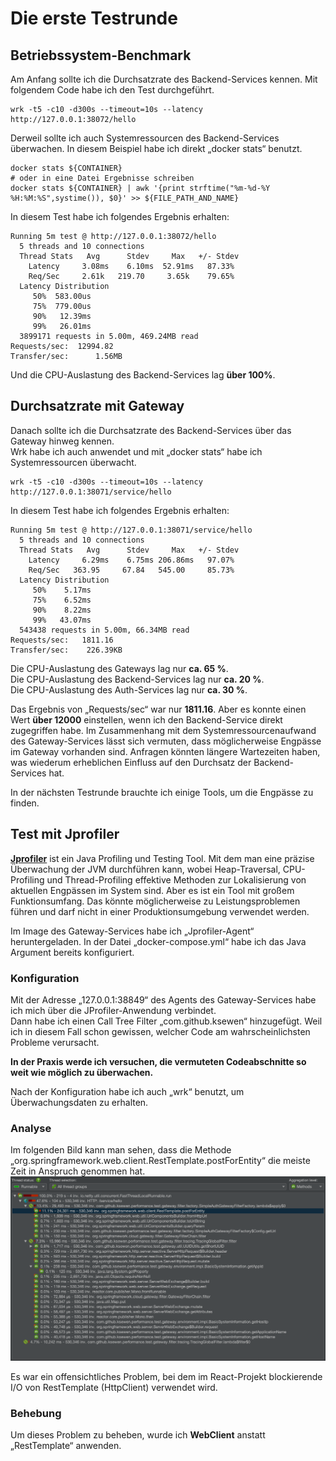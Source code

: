 # Die erste Testrunde

## Betriebssystem-Benchmark

Am Anfang sollte ich die Durchsatzrate des Backend-Services kennen.
Mit folgendem Code habe ich den Test durchgeführt.

```shell
wrk -t5 -c10 -d300s --timeout=10s --latency http://127.0.0.1:38072/hello
```

Derweil sollte ich auch Systemressourcen des Backend-Services überwachen. In diesem Beispiel habe ich direkt „docker
stats“ benutzt.

```shell
docker stats ${CONTAINER}
# oder in eine Datei Ergebnisse schreiben
docker stats ${CONTAINER} | awk '{print strftime("%m-%d-%Y %H:%M:%S",systime()), $0}' >> ${FILE_PATH_AND_NAME}
```

In diesem Test habe ich folgendes Ergebnis erhalten:

```shell
Running 5m test @ http://127.0.0.1:38072/hello
  5 threads and 10 connections
  Thread Stats   Avg      Stdev     Max   +/- Stdev
    Latency     3.08ms    6.10ms  52.91ms   87.33%
    Req/Sec     2.61k   219.70     3.65k    79.65%
  Latency Distribution
     50%  583.00us
     75%  779.00us
     90%   12.39ms
     99%   26.01ms
  3899171 requests in 5.00m, 469.24MB read
Requests/sec:  12994.82
Transfer/sec:      1.56MB
```

Und die CPU-Auslastung des Backend-Services lag **über 100%**.

## Durchsatzrate mit Gateway

Danach sollte ich die Durchsatzrate des Backend-Services über das Gateway hinweg kennen.  
Wrk habe ich auch anwendet und mit „docker stats“ habe ich Systemressourcen überwacht.

```shell
wrk -t5 -c10 -d300s --timeout=10s --latency http://127.0.0.1:38071/service/hello
```

In diesem Test habe ich folgendes Ergebnis erhalten:

```shell
Running 5m test @ http://127.0.0.1:38071/service/hello
  5 threads and 10 connections
  Thread Stats   Avg      Stdev     Max   +/- Stdev
    Latency     6.29ms    6.75ms 206.86ms   97.07%
    Req/Sec   363.95     67.84   545.00     85.73%
  Latency Distribution
     50%    5.17ms
     75%    6.52ms
     90%    8.22ms
     99%   43.07ms
  543438 requests in 5.00m, 66.34MB read
Requests/sec:   1811.16
Transfer/sec:    226.39KB
```

Die CPU-Auslastung des Gateways lag nur **ca. 65 %**.  
Die CPU-Auslastung des Backend-Services lag nur **ca. 20 %**.  
Die CPU-Auslastung des Auth-Services lag nur **ca. 30 %**.

Das Ergebnis von „Requests/sec“ war nur **1811.16**. Aber es konnte einen Wert **über 12000** einstellen, wenn ich den
Backend-Service direkt zugegriffen habe. Im Zusammenhang mit dem Systemressourcenaufwand des Gateway-Services lässt sich
vermuten, dass möglicherweise Engpässe im Gateway vorhanden sind. Anfragen könnten längere Wartezeiten haben, was
wiederum erheblichen Einfluss auf den Durchsatz der Backend-Services hat.

In der nächsten Testrunde brauchte ich einige Tools, um die Engpässe zu finden.

## Test mit Jprofiler

[**Jprofiler**](https://www.ej-technologies.com/products/jprofiler/overview.html) ist ein Java Profiling und Testing
Tool. Mit dem man eine präzise Überwachung der JVM durchführen kann, wobei Heap-Traversal, CPU-Profiling und
Thread-Profiling effektive Methoden zur Lokalisierung von aktuellen Engpässen im System sind. Aber es ist ein Tool mit
großem Funktionsumfang. Das könnte möglicherweise zu Leistungsproblemen führen und darf nicht in einer
Produktionsumgebung verwendet werden.

Im Image des Gateway-Services habe ich „Jprofiler-Agent“ heruntergeladen. In der Datei „docker-compose.yml“ habe ich das
Java Argument bereits konfiguriert.

### Konfiguration

Mit der Adresse „127.0.0.1:38849“ des Agents des Gateway-Services habe ich mich über die JProfiler-Anwendung
verbindet.  
Dann habe ich einen Call Tree Filter „com.github.ksewen“ hinzugefügt. Weil ich in diesem Fall schon gewissen, welcher
Code am wahrscheinlichsten Probleme verursacht.

**In der Praxis werde ich versuchen, die vermuteten Codeabschnitte so weit wie möglich zu überwachen.**

Nach der Konfiguration habe ich auch „wrk“ benutzt, um Überwachungsdaten zu erhalten.

### Analyse

Im folgenden Bild kann man sehen, dass die Methode „org.springframework.web.client.RestTemplate.postForEntity“ die
meiste Zeit in Anspruch genommen hat.  
![cpu-views-call-tree](https://raw.githubusercontent.com/ksewen/Bilder/main/202308161502917.png
"CPU Views - Call Tree")

Es war ein offensichtliches Problem, bei dem im React-Projekt blockierende I/O von RestTemplate (HttpClient) verwendet
wird.

### Behebung

Um dieses Problem zu beheben, wurde ich **WebClient** anstatt „RestTemplate“ anwenden.
